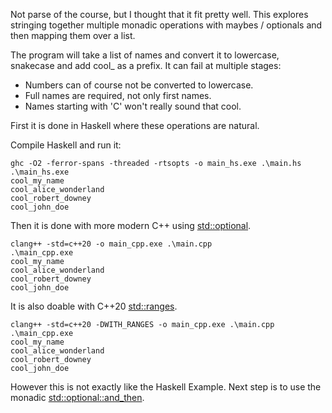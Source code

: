 Not parse of the course, but I thought that it fit pretty well. This explores stringing together multiple monadic operations with maybes / optionals and then mapping them over a list.

The program will take a list of names and convert it to lowercase, snakecase and add cool_ as a prefix. It can fail at multiple stages:
 - Numbers can of course not be converted to lowercase.
 - Full names are required, not only first names.
 - Names starting with 'C' won't really sound that cool.

First it is done in Haskell where these operations are natural.

Compile Haskell and run it:
```shell
ghc -O2 -ferror-spans -threaded -rtsopts -o main_hs.exe .\main.hs
.\main_hs.exe
cool_my_name
cool_alice_wonderland
cool_robert_downey
cool_john_doe
```

Then it is done with more modern C++ using [std::optional](https://en.cppreference.com/w/cpp/utility/optional).
```shell
clang++ -std=c++20 -o main_cpp.exe .\main.cpp
.\main_cpp.exe
cool_my_name
cool_alice_wonderland
cool_robert_downey
cool_john_doe
```


It is also doable with C++20 [std::ranges]().
```shell
clang++ -std=c++20 -DWITH_RANGES -o main_cpp.exe .\main.cpp
.\main_cpp.exe
cool_my_name
cool_alice_wonderland
cool_robert_downey
cool_john_doe
```

However this is not exactly like the Haskell Example. Next step is to use the monadic [std::optional::and_then](https://en.cppreference.com/w/cpp/utility/optional/and_then).